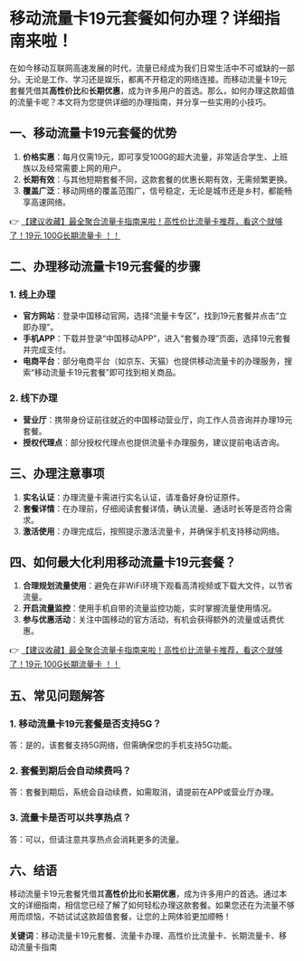 # 移动流量卡19元套餐如何办理？详细指南来啦！

在如今移动互联网高速发展的时代，流量已经成为我们日常生活中不可或缺的一部分。无论是工作、学习还是娱乐，都离不开稳定的网络连接。而移动流量卡19元套餐凭借其**高性价比**和**长期优惠**，成为许多用户的首选。那么，如何办理这款超值的流量卡呢？本文将为您提供详细的办理指南，并分享一些实用的小技巧。

## 一、移动流量卡19元套餐的优势

1. **价格实惠**：每月仅需19元，即可享受100G的超大流量，非常适合学生、上班族以及经常需要上网的用户。
2. **长期有效**：与其他短期套餐不同，这款套餐的优惠长期有效，无需频繁更换。
3. **覆盖广泛**：移动网络的覆盖范围广，信号稳定，无论是城市还是乡村，都能畅享高速网络。

👉 [【建议收藏】最全聚合流量卡指南来啦！高性价比流量卡推荐，看这个就够了！19元 100G长期流量卡 ！！](https://bit.ly/Liuliangka)

## 二、办理移动流量卡19元套餐的步骤

### 1. 线上办理
- **官方网站**：登录中国移动官网，选择“流量卡专区”，找到19元套餐并点击“立即办理”。
- **手机APP**：下载并登录“中国移动APP”，进入“套餐办理”页面，选择19元套餐并完成支付。
- **电商平台**：部分电商平台（如京东、天猫）也提供移动流量卡的办理服务，搜索“移动流量卡19元套餐”即可找到相关商品。

### 2. 线下办理
- **营业厅**：携带身份证前往就近的中国移动营业厅，向工作人员咨询并办理19元套餐。
- **授权代理点**：部分授权代理点也提供流量卡办理服务，建议提前电话咨询。

## 三、办理注意事项

1. **实名认证**：办理流量卡需进行实名认证，请准备好身份证原件。
2. **套餐详情**：在办理前，仔细阅读套餐详情，确认流量、通话时长等是否符合需求。
3. **激活使用**：办理完成后，按照提示激活流量卡，并确保手机支持移动网络。

## 四、如何最大化利用移动流量卡19元套餐？

1. **合理规划流量使用**：避免在非WiFi环境下观看高清视频或下载大文件，以节省流量。
2. **开启流量监控**：使用手机自带的流量监控功能，实时掌握流量使用情况。
3. **参与优惠活动**：关注中国移动的官方活动，有机会获得额外的流量或话费优惠。

👉 [【建议收藏】最全聚合流量卡指南来啦！高性价比流量卡推荐，看这个就够了！19元 100G长期流量卡 ！！](https://bit.ly/Liuliangka)

## 五、常见问题解答

### 1. 移动流量卡19元套餐是否支持5G？
答：是的，该套餐支持5G网络，但需确保您的手机支持5G功能。

### 2. 套餐到期后会自动续费吗？
答：套餐到期后，系统会自动续费，如需取消，请提前在APP或营业厅办理。

### 3. 流量卡是否可以共享热点？
答：可以，但请注意共享热点会消耗更多的流量。

## 六、结语

移动流量卡19元套餐凭借其**高性价比**和**长期优惠**，成为许多用户的首选。通过本文的详细指南，相信您已经了解了如何轻松办理这款套餐。如果您还在为流量不够用而烦恼，不妨试试这款超值套餐，让您的上网体验更加顺畅！

**关键词**：移动流量卡19元套餐、流量卡办理、高性价比流量卡、长期流量卡、移动流量卡指南